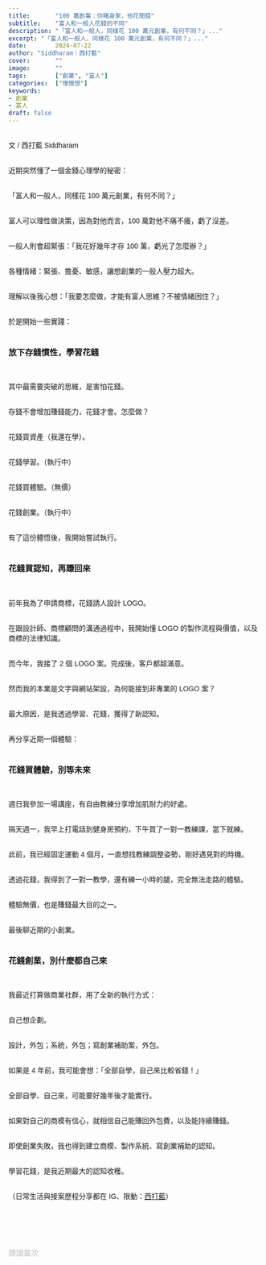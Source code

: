 ```yaml
---
title:       "100 萬創業：你賭身家，他花閒錢"
subtitle:    "富人和一般人花錢的不同"
description: "「富人和一般人，同樣花 100 萬元創業，有何不同？」..."
excerpt: "「富人和一般人，同樣花 100 萬元創業，有何不同？」..."
date:        2024-07-22
author: "Siddharam｜西打藍"
cover:       ""
image:       ""
tags:        ["創業", "富人"]
categories:  ["慢慢想"]
keywords:
- 創業
- 富人
draft: false
---
```


<article style="font-family: 'Noto Sans TC', '微軟正黑體', sans-serif; font-weight: 300;">

<br>文 / 西打藍 Siddharam<br><br>

近期突然懂了一個金錢心理學的秘密：<br><br>

「富人和一般人，同樣花 100 萬元創業，有何不同？」<br><br>

富人可以理性做決策，因為對他而言，100 萬對他不痛不癢，虧了沒差。<br><br>

一般人則會超緊張：「我花好幾年才存 100 萬，虧光了怎麼辦？」<br><br>

各種情緒：緊張、擔憂、敏感，讓想創業的一般人壓力超大。<br><br>

理解以後我心想：「我要怎麼做，才能有富人思維？不被情緒困住？」<br><br>

於是開始一些實踐：<br><br>


<h3 class="article-h1-color">放下存錢慣性，學習花錢</h3><br>

其中最需要突破的思維，是害怕花錢。<br><br>

存錢不會增加賺錢能力，花錢才會。怎麼做？<br><br>

花錢買資產（我還在學）。<br><br>

花錢學習。（執行中）<br><br>

花錢買體驗。（無價）<br><br>

花錢創業。（執行中）<br><br>

有了這份體悟後，我開始嘗試執行。<br><br>


<h3 class="article-h1-color">花錢買認知，再賺回來</h3><br>

前年我為了申請商標，花錢請人設計 LOGO。<br><br>

在跟設計師、商標顧問的溝通過程中，我開始懂 LOGO 的製作流程與價值，以及商標的法律知識。<br><br>

而今年，我接了 2 個 LOGO 案。完成後，客戶都超滿意。<br><br>

然而我的本業是文字與網站架設，為何能接到非專業的 LOGO 案？<br><br>

最大原因，是我透過學習、花錢，獲得了新認知。<br><br>

再分享近期一個體驗：<br><br>


<h3 class="article-h1-color">花錢買體驗，別等未來</h3><br>

週日我參加一場講座，有自由教練分享增加肌耐力的好處。<br><br>

隔天週一，我早上打電話到健身房預約，下午買了一對一教練課，當下就練。<br><br>

此前，我已經固定運動 4 個月，一直想找教練調整姿勢，剛好遇見對的時機。<br><br>

透過花錢，我得到了一對一教學，還有練一小時的腿，完全無法走路的體驗。<br><br>

體驗無價，也是賺錢最大目的之一。<br><br>

最後聊近期的小創業。<br><br>


<h3 class="article-h1-color">花錢創業，別什麼都自己來</h3><br>

我最近打算做商業社群，用了全新的執行方式：<br><br>

自己想企劃。<br><br>

設計，外包；系統，外包；寫創業補助案，外包。<br><br>

如果是 4 年前，我可能會想：「全部自學，自己來比較省錢！」<br><br>

全部自學、自己來，可能要好幾年後才能實行。<br><br>

如果對自己的商模有信心，就相信自己能賺回外包費，以及能持續賺錢。<br><br>

即使創業失敗，我也得到建立商模、製作系統、寫創業補助的認知。<br><br>

學習花錢，是我近期最大的認知收穫。<br><br>


<!-- 
<!-- 案例 > 證明案例 > 壞處 > 怎麼改變（列步驟） > 結語總結金句 -->


（日常生活與接案歷程分享都在 IG、限動：<a href="https://www.instagram.com/sidd.blue/" target="_blank">西打藍</a>）<br><br>

<!-- <h3 class="article-h1-color"></h3><br> -->





<br><br><br>

</article>

<div style="color: #bfbfbf; font-size: 15px;" id="busuanzi_container_page_pv">
  閱讀量<span id="busuanzi_value_page_pv"></span>次
</div>

<script src="../../js/post.js"></script>
